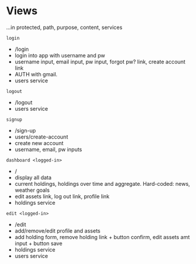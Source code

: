 # Views

...in protected, path, purpose, content, services

`login`

- /login
- login into app with username and pw
- username input, email input, pw input, forgot pw? link, create account link
- AUTH with gmail.
- users service

`logout`

- /logout
- users service

`signup`

- /sign-up
- users/create-account
- create new account
- username, email, pw inputs

`dashboard <logged-in>`

- /
- display all data
- current holdings, holdings over time and aggregate. Hard-coded: news, weather goals
- edit assets link, log out link, profile link
- holdings service

`edit <logged-in>`

- /edit
- add/remove/edit profile and assets
- add holding form, remove holding link + button confirm, edit assets amt input + button save
- holdings service
- users service
